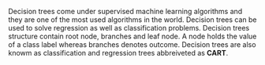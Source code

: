 Decision trees come under supervised machine learning algorithms and they are one of the most used 
algorithms in the world. Decision trees can be used to solve regression as well as classification 
problems. Decision trees structure contain root node, branches and leaf node. A node holds the value
of a class label whereas branches denotes outcome. Decision trees are also knowm as classification 
and regression trees abbreiveted as **CART**. 


